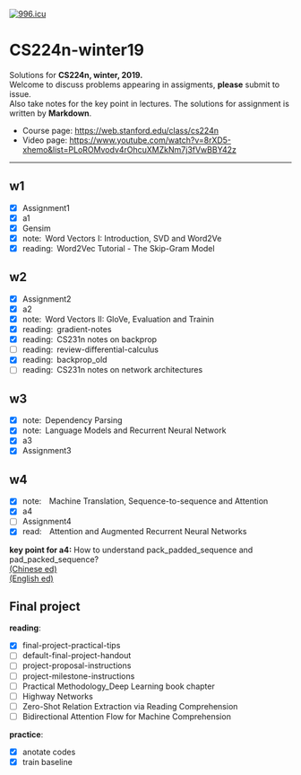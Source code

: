 <a href="https://996.icu"><img src="https://img.shields.io/badge/link-996.icu-red.svg" alt="996.icu"></a>

# CS224n-winter19

Solutions for **CS224n, winter, 2019.**    
Welcome to discuss problems appearing in assigments, **please** submit to issue.    
Also take notes for the key point in lectures.
The solutions for assignment is written by **Markdown**.
&nbsp;
- Course page: https://web.stanford.edu/class/cs224n
- Video page: https://www.youtube.com/watch?v=8rXD5-xhemo&list=PLoROMvodv4rOhcuXMZkNm7j3fVwBBY42z


<!-- CS224n-win-2019练习答案。    
问题请提交至issue，欢迎各位一起讨论。    
需要书写的答案都是用**Markdown**写的，内容为全英文。    
水平有限，望各位不吝指教。    
部分答案有缺失，紧急补课中···     -->
***

## w1
- [x] Assignment1
- [x] a1
- [x] Gensim
- [x] note:&ensp;Word Vectors I: Introduction, SVD and Word2Ve
- [x] reading:&ensp;Word2Vec Tutorial - The Skip-Gram Model
&nbsp;

## w2

- [x] Assignment2
- [x] a2
- [x] note:&ensp;Word Vectors II: GloVe, Evaluation and Trainin
- [x] reading:&ensp;gradient-notes
- [x] reading:&ensp;CS231n notes on backprop
- [ ] reading:&ensp;review-differential-calculus
- [x] reading:&ensp;backprop_old
- [ ] reading:&ensp;CS231n notes on network architectures
&nbsp;

## **w3**

- [x] note:&ensp;Dependency Parsing 
- [x] note:&ensp;Language Models and Recurrent Neural Network
- [x] a3
- [x] Assignment3

## **w4**

- [x] note:&emsp;Machine Translation, Sequence-to-sequence and Attention
- [x] a4
- [ ] Assignment4
- [x] read:&emsp;Attention and Augmented Recurrent Neural Networks

**key point for a4:**
How to understand pack_padded_sequence and pad_packed_sequence?    
[(Chinese ed)](https://blog.csdn.net/lssc4205/article/details/79474735)    
[(English ed)](https://gist.github.com/HarshTrivedi/f4e7293e941b17d19058f6fb90ab0fec)

## Final project

**reading**:

- [x] final-project-practical-tips
- [ ] default-final-project-handout
- [ ] project-proposal-instructions
- [ ] project-milestone-instructions
- [ ] Practical Methodology_Deep Learning book chapter
- [ ] Highway Networks
- [ ] Zero-Shot Relation Extraction via Reading Comprehension
- [ ] Bidirectional Attention Flow for Machine Comprehension

**practice**:

- [x] anotate codes
- [x] train baseline